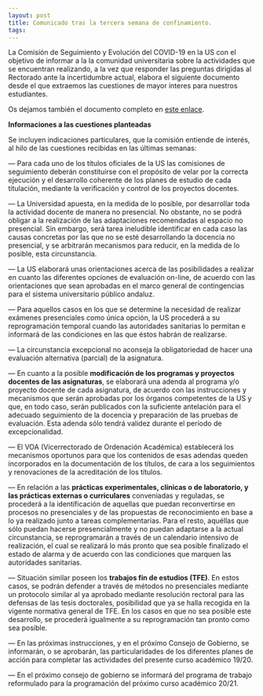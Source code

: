 ```yaml
---
layout: post
title: Comunicado tras la tercera semana de confinamiento.
tags: 
---
```

La Comisión de Seguimiento y Evolución del COVID-19 en la US con el objetivo de informar a la la comunidad universitaria sobre la actividades que se encuentran realizando, a la vez que responder las preguntas dirigidas al Rectorado ante la incertidumbre actual, elabora el siguiente documento desde el que extraemos las cuestiones de mayor interes para nuestros estudiantes.

Os dejamos también el documento completo en [este enlace](https://www.us.es/sites/default/files/comunicacion/coronavirus/Comunicado_CS_V3.pdf).

**Informaciones a las cuestiones planteadas**

Se incluyen indicaciones particulares, que la comisión entiende de interés, al hilo de las cuestiones recibidas en las últimas semanas:

— Para cada uno de los títulos oficiales de la US las comisiones de seguimiento deberán constituirse con el propósito de velar por la correcta ejecución y el desarrollo coherente de los planes de estudio de cada titulación, mediante la verificación y control de los proyectos docentes.

— La Universidad apuesta, en la medida de lo posible, por desarrollar toda la actividad docente de manera no presencial. No obstante, no se podrá obligar a la realización de las adaptaciones recomendadas al espacio no presencial. Sin embargo, será tarea ineludible identificar en cada caso las causas concretas por las que no se esté desarrollando la docencia no presencial, y se arbitrarán mecanismos para reducir, en la medida de lo posible, esta circunstancia.

— La US elaborará unas orientaciones acerca de las posibilidades a realizar en cuanto las diferentes opciones de evaluación on-line, de acuerdo con las orientaciones que sean aprobadas en el marco general de contingencias para el sistema universitario público andaluz.

— Para aquellos casos en los que se determine la necesidad de realizar exámenes presenciales como única opción, la US procederá a su reprogramación temporal cuando las autoridades sanitarias lo permitan e informará de las condiciones en las que éstos habrán de realizarse.

— La circunstancia excepcional no aconseja la obligatoriedad de hacer una evaluación alternativa (parcial) de la asignatura.

— En cuanto a la posible **modificación de los programas y proyectos docentes de las asignaturas**, se elaborará una adenda al programa y/o proyecto docente de cada asignatura, de acuerdo con las instrucciones y mecanismos que serán aprobadas por los órganos competentes de la US y que, en todo caso, serán publicados con la suficiente antelación para el adecuado seguimiento de la docencia y preparación de las pruebas de evaluación. Esta adenda sólo tendrá validez durante el período de excepcionalidad.

— El VOA (Vicerrectorado de Ordenación Académica) establecerá los mecanismos oportunos para que los contenidos de esas adendas queden incorporados en la documentación de los títulos, de cara a los seguimientos y renovaciones de la acreditación de los títulos.

— En relación a las **prácticas experimentales, clínicas o de laboratorio, y las prácticas externas o curriculares** conveniadas y reguladas, se procederá a la identificación de aquellas que puedan reconvertirse en procesos no presenciales y de las propuestas de reconocimiento en base a lo ya realizado junto a tareas complementarias. Para el resto, aquéllas que sólo puedan hacerse presencialmente y no puedan adaptarse a la actual circunstancia, se reprogramarán a través de un calendario intensivo de realización, el cual se realizará lo más pronto que sea posible finalizado el estado de alarma y de acuerdo con las condiciones que marquen las autoridades sanitarias.

— Situación similar poseen los **trabajos fin de estudios (TFE)**. En estos casos, se podrán defender a través de métodos no presenciales mediante un protocolo similar al ya aprobado mediante resolución rectoral para las defensas de las tesis doctorales, posibilidad que ya se halla recogida en la vigente normativa general de TFE. En los casos en que no sea posible este desarrollo, se procederá igualmente a su reprogramación tan pronto como sea posible.

— En las próximas instrucciones, y en el próximo Consejo de Gobierno, se informarán, o se aprobarán, las particularidades de los diferentes planes de acción para completar las actividades del presente curso académico 19/20.

— En el próximo consejo de gobierno se informará del programa de trabajo reformulado para la programación del próximo curso académico 20/21.

